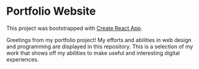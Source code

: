 # Portfolio Website

This project was bootstrapped with [Create React App](https://github.com/facebook/create-react-app).

Greetings from my portfolio project! My efforts and abilities in web design and programming are displayed in this repository. This is a selection of my work that shows off my abilities to make useful and interesting digital experiences.
